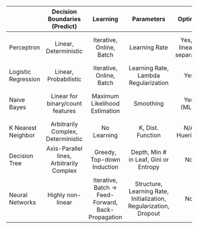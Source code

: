 |             | Decision Boundaries (Predict) | Learning | Parameters | Optimal | Variants | Efficient? |
| ----------- | :-------------------: | :-------:  | :----------: | :-------: | :-------: | :------: | 
| Perceptron  | Linear, Deterministic | Iterative, Online, Batch | Learning Rate | Yes, if linearly separable | Voted, Average | Relatively in -> Learning, Prediction |
| Logistic Regression | Linear, Probabilistic | Iterative, Online, Batch | Learning Rate, Lambda Regularization | Yes | Negative Log Likelihood | Similar to Perceptron |
| Naive Bayes | Linear for binary/count features | Maximum Likelihood Estimation | Smoothing | Yes (MLE) | Multinomial | Very -> Single scan of data |
| K Nearest Neighbor | Arbitrarily Complex, Deterministic | No Learning | K, Dist. Function | N/A Hueristic | | Very inefficient |
| Decision Tree | Axis-Parallel lines, Arbitrarily Complex | Greedy, Top-down Induction | Depth, Min # in Leaf, Gini or Entropy | No | | Yes |
| Neural Networks | Highly non-linear | Iterative, Batch -> Feed-Forward, Back-Propagation | Structure, Learning Rate, Initialization, Regularization, Dropout | No | Multi-Layer Perceptron | Not Efficient |
